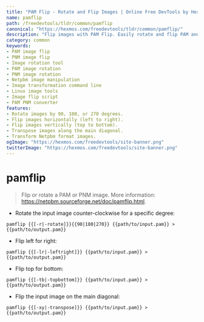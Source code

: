 ```yaml
---
title: "PAM Flip - Rotate and Flip Images | Online Free DevTools by Hexmos"
name: pamflip
path: /freedevtools/tldr/common/pamflip
canonical: "https://hexmos.com/freedevtools/tldr/common/pamflip/"
description: "Flip images with PAM Flip. Easily rotate and flip PAM and PNM images using command line. Free online tool, no registration required."
category: common
keywords:
- PAM image flip
- PNM image flip
- Image rotation tool
- PAM image rotation
- PNM image rotation
- Netpbm image manipulation
- Image transformation command line
- Linux image tools
- Image flip script
- PAM PNM converter
features:
- Rotate images by 90, 180, or 270 degrees.
- Flip images horizontally (left to right).
- Flip images vertically (top to bottom).
- Transpose images along the main diagonal.
- Transform Netpbm format images.
ogImage: "https://hexmos.com/freedevtools/site-banner.png"
twitterImage: "https://hexmos.com/freedevtools/site-banner.png"
---
```


# pamflip

> Flip or rotate a PAM or PNM image.
> More information: <https://netpbm.sourceforge.net/doc/pamflip.html>.

- Rotate the input image counter-clockwise for a specific degree:

`pamflip {{[-r|-rotate]}}{{90|180|270}} {{path/to/input.pam}} > {{path/to/output.pam}}`

- Flip left for right:

`pamflip {{[-lr|-leftright]}} {{path/to/input.pam}} > {{path/to/output.pam}}`

- Flip top for bottom:

`pamflip {{[-tb|-topbottom]}} {{path/to/input.pam}} > {{path/to/output.pam}}`

- Flip the input image on the main diagonal:

`pamflip {{[-xy|-transpose]}} {{path/to/input.pam}} > {{path/to/output.pam}}`
